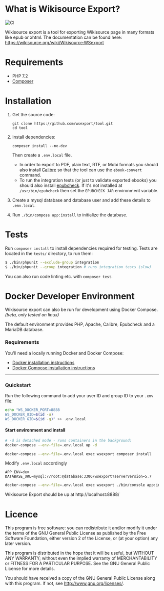 What is Wikisource Export?
==========================

![CI](https://github.com/wsexport/tool/workflows/CI/badge.svg)

Wikisource export is a tool for exporting Wikisource page in many formats like
epub or xhtml. The documentation can be found here:
https://wikisource.org/wiki/Wikisource:WSexport

Requirements
============
* PHP 7.2
* [Composer](http://getcomposer.org/)

Installation
============

1. Get the source code:

       git clone https://github.com/wsexport/tool.git
       cd tool

2. Install dependencies:

       composer install --no-dev

   Then create a `.env.local` file.

   * In order to export to PDF, plain text, RTF, or Mobi formats
     you should also install [Calibre](https://calibre-ebook.com)
     so that the tool can use the `ebook-convert` command.
   * To run the integration tests (or just to validate exported ebooks)
     you should also install
     [epubcheck](https://github.com/w3c/epubcheck).
     If it's not installed at `/usr/bin/epubcheck` then
     set the `EPUBCHECK_JAR` environment variable.

3. Create a mysql database and database user
   and add these details to `.env.local`.

4. Run `./bin/compose app:install` to initialize the database.

Tests
=====

Run `composer install` to install dependencies required for testing.
Tests are located in the `tests/` directory, to run them:

```bash
$ ./bin/phpunit --exclude-group integration
$ ./bin/phpunit --group integration # runs integration tests (slow)
```

You can also run code linting etc. with `composer test`.

Docker Developer Environment
============================

Wikisource export can also be run for development using Docker Compose. _(beta, only tested on linux)_

The default environment provides PHP, Apache, Calibre, Epubcheck and a MariaDB database.

### Requirements

You'll need a locally running Docker and Docker Compose:

  - [Docker installation instructions][docker-install]
  - [Docker Compose installation instructions][docker-compose]

[docker-install]: https://docs.docker.com/install/
[docker-compose]: https://docs.docker.com/compose/install/

---

### Quickstart

Run the following command to add your user ID and group ID to your `.env` file:

```bash
echo "WS_DOCKER_PORT=8888
WS_DOCKER_UID=$(id -u)
WS_DOCKER_GID=$(id -g)" >> .env.local
```

#### Start environment and install

```bash
# -d is detached mode - runs containers in the background:
docker-compose --env-file=.env.local up -d
```

```bash
docker-compose --env-file=.env.local exec wsexport composer install
```

Modify `.env.local` accordingly
```
APP_ENV=dev
DATABASE_URL=mysql://root:@database:3306/wsexport?serverVersion=5.7
```

```bash
docker-compose --env-file=.env.local exec wsexport ./bin/console app:install
```

Wikisource Export should be up at http://localhost:8888/


Licence
=======

This program is free software: you can redistribute it and/or modify it under
the terms of the GNU General Public License as published by the Free Software
Foundation, either version 2 of the License, or (at your option) any later
version.

This program is distributed in the hope that it will be useful, but WITHOUT ANY
WARRANTY; without even the implied warranty of MERCHANTABILITY or FITNESS FOR A
PARTICULAR PURPOSE.  See the GNU General Public License for more details.

You should have received a copy of the GNU General Public License along with
this program. If not, see <http://www.gnu.org/licenses/>.
